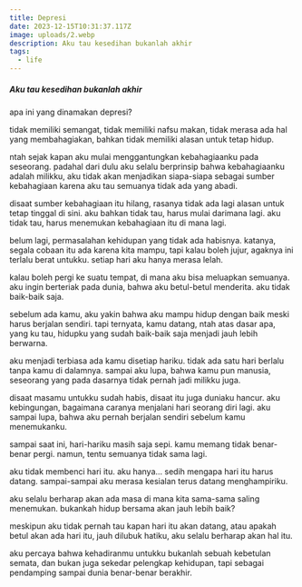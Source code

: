 ```yaml
---
title: Depresi
date: 2023-12-15T10:31:37.117Z
image: uploads/2.webp
description: Aku tau kesedihan bukanlah akhir
tags:
  - life
---
```

##### Aku tau kesedihan bukanlah akhir

apa ini yang dinamakan depresi?

t﻿idak memiliki semangat, tidak memiliki nafsu makan, tidak merasa ada hal yang membahagiakan, bahkan tidak memiliki alasan untuk tetap hidup.

n﻿tah sejak kapan aku mulai menggantungkan kebahagiaanku pada seseorang. padahal dari dulu aku selalu berprinsip bahwa kebahagiaanku adalah milikku, aku tidak akan menjadikan siapa-siapa sebagai sumber kebahagiaan karena aku tau semuanya tidak ada yang abadi.

d﻿isaat sumber kebahagiaan itu hilang, rasanya tidak ada lagi alasan untuk tetap tinggal di sini. aku bahkan tidak tau, harus mulai darimana lagi. aku tidak tau, harus menemukan kebahagiaan itu di mana lagi.

b﻿elum lagi, permasalahan kehidupan yang tidak ada habisnya. katanya, segala cobaan itu ada karena kita mampu, tapi kalau boleh jujur, agaknya ini terlalu berat untukku. setiap hari aku hanya merasa lelah.

k﻿alau boleh pergi ke suatu tempat, di mana aku bisa meluapkan semuanya. aku ingin berteriak pada dunia, bahwa aku betul-betul menderita. aku tidak baik-baik saja.

s﻿ebelum ada kamu, aku yakin bahwa aku mampu hidup dengan baik meski harus berjalan sendiri. tapi ternyata, kamu datang, ntah atas dasar apa, yang ku tau, hidupku yang sudah baik-baik saja menjadi jauh lebih berwarna.

a﻿ku menjadi terbiasa ada kamu disetiap hariku. tidak ada satu hari berlalu tanpa kamu di dalamnya. sampai aku lupa, bahwa kamu pun manusia, seseorang yang pada dasarnya tidak pernah jadi milikku juga.

d﻿isaat masamu untukku sudah habis, disaat itu juga duniaku hancur. aku kebingungan, bagaimana caranya menjalani hari seorang diri lagi. aku sampai lupa, bahwa aku pernah berjalan sendiri sebelum kamu menemukanku.

s﻿ampai saat ini, hari-hariku masih saja sepi. kamu memang tidak benar-benar pergi. namun, tentu semuanya tidak sama lagi.

a﻿ku tidak membenci hari itu. aku hanya... sedih mengapa hari itu harus datang. sampai-sampai aku merasa kesialan terus datang menghampiriku.

a﻿ku selalu berharap akan ada masa di mana kita sama-sama saling menemukan. bukankah hidup bersama akan jauh lebih baik?

m﻿eskipun aku tidak pernah tau kapan hari itu akan datang, atau apakah betul akan ada hari itu, jauh dilubuk hatiku, aku selalu berharap akan hal itu.

a﻿ku percaya bahwa kehadiranmu untukku bukanlah sebuah kebetulan semata, dan bukan juga sekedar pelengkap kehidupan, tapi sebagai pendamping sampai dunia benar-benar berakhir.